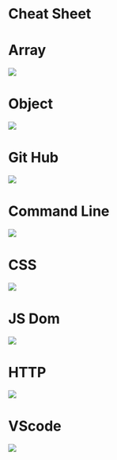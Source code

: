 # Cheat Sheet

# Array 
![](https://i.redd.it/s8ev4pw1p4a61.jpg)


# Object
![](https://pbs.twimg.com/media/EfwWhIiUEAAqxN3?format=jpg&name=4096x4096)

# Git Hub
![](https://pbs.twimg.com/media/EfwUcp4VoAAEJ6Q?format=jpg&name=4096x4096)


# Command Line 
![](https://pbs.twimg.com/media/Efw5w5EUcAAe-nq?format=png&name=900x900)

# CSS 
![](https://pbs.twimg.com/media/EfwYWPFUYAE_JhC?format=png&name=4096x4096)

# JS Dom
![](https://pbs.twimg.com/media/EfwX7_DU0AA9pCD?format=jpg&name=4096x4096)

# HTTP 
![](https://pbs.twimg.com/media/EfwXk1XUEAEXxKX?format=jpg&name=4096x4096)

# VScode 
![](https://code.visualstudio.com/assets/docs/getstarted/tips-and-tricks/KeyboardReferenceSheet.png)

